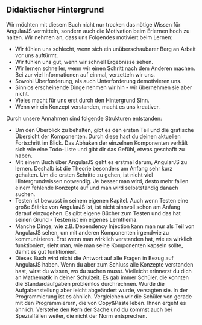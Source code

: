 ## Didaktischer Hintergrund

Wir möchten mit diesem Buch nicht nur trocken das nötige Wissen für AngularJS vermitteln, sondern auch die Motivation beim Erlernen hoch zu halten. Wir nehmen an, dass uns Folgendes motiviert beim Lernen:

* Wir fühlen uns schlecht, wenn sich ein unüberschaubarer Berg an Arbeit vor uns auftürmt.
* Wir fühlen uns gut, wenn wir schnell Ergebnisse sehen.
* Wir lernen schneller, wenn wir einen Schritt nach dem Anderen machen. Bei zur viel Informationen auf einmal, verzetteln wir uns.
* Sowohl Überforderung, als auch Unterforderung demotivieren uns.
* Sinnlos erscheinende Dinge nehmen wir hin - wir übernehmen sie aber nicht.
* Vieles macht für uns erst durch den Hintergrund Sinn.
* Wenn wir ein Konzept verstanden, macht es uns kreativer.

Durch unsere Annahmen sind folgende Strukturen entstanden:

* Um den Überblick zu behalten, gibt es den ersten Teil und die grafische Übersicht der Komponenten. Durch diese hast du deinen aktuellen Fortschritt im Blick. Das Abhaken der einzelnen Komponenten verhält sich wie eine Todo-Liste und gibt dir das Gefühl, etwas geschafft zu haben.
* Mit einem Buch über AngularJS geht es erstmal darum, AngularJS zu lernen. Deshalb ist die Theorie besonders am Anfang sehr kurz gehalten. Um die ersten Schritte zu gehen, ist nicht viel Hintergrundwissen notwendig. Je besser man wird, desto mehr fallen einem fehlende Konzepte auf und man wird selbstständig danach suchen.
* Testen ist bewusst in seinem eigenen Kapitel. Auch wenn Testen eine große Stärke von AngularJS ist, ist nicht sinnvoll schon am Anfang darauf einzugehen. Es gibt eigene Bücher zum Testen und das hat seinen Grund - Testen ist ein eigenes Lernthema.
* Manche Dinge, wie z.B. Dependency Injection kann man nur als Teil von AngularJS sehen, um mit anderen Komponenten irgendwie zu kommunizieren. Erst wenn man wirklich verstanden hat, wie es wirklich funktioniert, sieht man, wie man seine Komponenten kapseln sollte, damit es gut funktioniert.
* Dieses Buch wird nicht die Antwort auf alle Fragen in Bezug auf AngularJS haben. Wenn du aber zum Schluss alle Konzepte verstanden hast, wirst du wissen, wo du suchen musst. Vielleicht erinnerst du dich an Mathematik in deiner Schulzeit. Es gab immer Schüler, die konnten die Standardaufgaben problemlos durchrechnen. Wurde die Aufgabenstellung aber leicht abgeändert wurde, versagten sie.
In der Programmierung ist es ähnlich. Vergleichen wir die Schüler von gerade mit den Programmierern, die von Copy&Paste leben. Ihnen ergeht es ähnlich. Verstehe den Kern der Sache und du kommst auch bei Spezialfällen weiter, die nicht der Norm entsprechen.
